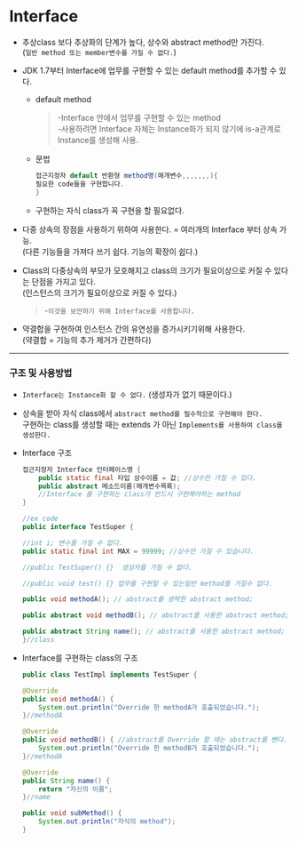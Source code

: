 Interface
===

* 추상class 보다 추상화의 단계가 높다, 상수와 abstract method만 가진다.<br>
(`일반 method 또는 member변수를 가질 수 없다.`)

* JDK 1.7부터 Interface에 업무를 구현할 수 있는 default method를 추가할 수 있다.
    * default method
        >-Interface 안에서 업무를 구현할 수 있는 method <br>
         -사용하려면 Interface 자체는 Instance화가 되지 않기에 is-a관계로 Instance를 생성해 사용.
        
    * 문법
         ```java
         접근지정자 default 반환형 method명(매개변수,,,,,,,){
        필요한 code들을 구현합니다.
        }
        ```
    * 구현하는 자식 class가 꼭 구현을 할 필요없다.

* 다중 상속의 장점을 사용하기 위하여 사용한다. = 여러개의 Interface 부터 상속 가능.<br>
 (다른 기능들을 가져다 쓰기 쉽다. 기능의 확장이 쉽다.)

* Class의 다중상속의 부모가 모호해지고 class의 크기가 필요이상으로 커질 수 있다는 단점을 가지고 있다. <br>
(인스턴스의 크기가 필요이상으로 커질 수 있다.)
    >-`이것을 보안하기 위해 Interface를 사용합니다.`

* 약결합을 구현하여 인스턴스 간의 유연성을 증가시키기위해 사용한다.<br>
(약결합 = 기능의 추가 제거가 간편하다)

---

### 구조 및 사용방법

* `Interface는 Instance화 할 수 없다.` (생성자가 없기 때문이다.)

* 상속을 받아 자식 class에서 `abstract method를 필수적으로 구현해야 한다.`<br>
 구현하는 class를 생성할 때는 extends 가 아닌 `Implements를 사용하여 class를 생성한다.`

* Interface 구조
    ```java
    접근지정자 Interface 인터페이스명 {
        public static final 타입 상수이름 = 값; //상수만 가질 수 있다.
        public abstract 메소드이름(매개변수목록);
        //Interface 를 구현하는 class가 반드시 구현해야하는 method
    }

    //ex code
    public interface TestSuper {

    //int i; 변수를 가질 수 없다.
	public static final int MAX = 99999; //상수만 가질 수 있습니다.
	
	//public TestSuper() {}  생성자를 가질 수 없다.
	
	//public void test() {} 업무를 구현할 수 있는일반 method를 가질수 없다.
	
	public void methodA(); // abstract를 생략한 abstract method;
	
	public abstract void methodB(); // abstract를 사용한 abstract method;
	
	public abstract String name(); // abstract를 사용한 abstract method;
    }//class
    ```

* Interface를 구현하는 class의 구조
    ```java
    public class TestImpl implements TestSuper {
	
	@Override
	public void methodA() {
		System.out.println("Override 한 methodA가 호출되었습니다.");
	}//methodA

	@Override
	public void methodB() { //abstract를 Override 할 때는 abstract를 뺀다.
		System.out.println("Override 한 methodB가 호출되었습니다.");
	}//methodA

	@Override
	public String name() {
		return "자신의 이름";
	}//name
	
	public void subMethod() {
		System.out.println("자식의 method");
	}
    ```





